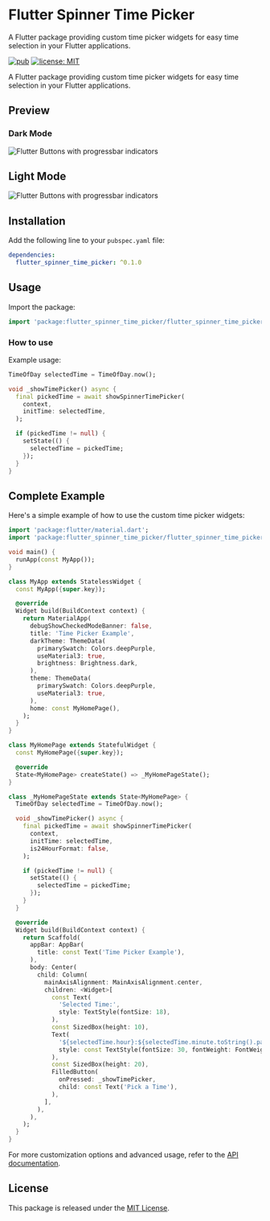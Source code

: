 
# Flutter Spinner Time Picker

A Flutter package providing custom time picker widgets for easy time selection in your Flutter applications.

[![pub](https://img.shields.io/pub/v/flutter_spinner_time_picker.svg)](https://pub.dev/packages/flutter_spinner_time_picker)
[![license: MIT](https://img.shields.io/badge/license-MIT-yellow.svg)](https://opensource.org/licenses/MIT)

A Flutter package providing custom time picker widgets for easy time selection in your Flutter applications.

## Preview

### Dark Mode

![Flutter Buttons with progressbar indicators](https://github.com/hosseinvejdani/flutter_spinner_time_picker/blob/master/assets/show-dark.gif)

## Light Mode

![Flutter Buttons with progressbar indicators](https://github.com/hosseinvejdani/flutter_spinner_time_picker/blob/master/assets/show-light.gif)


## Installation

Add the following line to your `pubspec.yaml` file:

```yaml
dependencies:
  flutter_spinner_time_picker: ^0.1.0
```

## Usage

Import the package:

```dart
import 'package:flutter_spinner_time_picker/flutter_spinner_time_picker.dart';
```

### How to use

Example usage:

```dart
TimeOfDay selectedTime = TimeOfDay.now();

void _showTimePicker() async {
  final pickedTime = await showSpinnerTimePicker(
    context,
    initTime: selectedTime,
  );

  if (pickedTime != null) {
    setState(() {
      selectedTime = pickedTime;
    });
  }
}
```


## Complete Example

Here's a simple example of how to use the custom time picker widgets:

```dart
import 'package:flutter/material.dart';
import 'package:flutter_spinner_time_picker/flutter_spinner_time_picker.dart';

void main() {
  runApp(const MyApp());
}

class MyApp extends StatelessWidget {
  const MyApp({super.key});

  @override
  Widget build(BuildContext context) {
    return MaterialApp(
      debugShowCheckedModeBanner: false,
      title: 'Time Picker Example',
      darkTheme: ThemeData(
        primarySwatch: Colors.deepPurple,
        useMaterial3: true,
        brightness: Brightness.dark,
      ),
      theme: ThemeData(
        primarySwatch: Colors.deepPurple,
        useMaterial3: true,
      ),
      home: const MyHomePage(),
    );
  }
}

class MyHomePage extends StatefulWidget {
  const MyHomePage({super.key});

  @override
  State<MyHomePage> createState() => _MyHomePageState();
}

class _MyHomePageState extends State<MyHomePage> {
  TimeOfDay selectedTime = TimeOfDay.now();

  void _showTimePicker() async {
    final pickedTime = await showSpinnerTimePicker(
      context,
      initTime: selectedTime,
      is24HourFormat: false,
    );

    if (pickedTime != null) {
      setState(() {
        selectedTime = pickedTime;
      });
    }
  }

  @override
  Widget build(BuildContext context) {
    return Scaffold(
      appBar: AppBar(
        title: const Text('Time Picker Example'),
      ),
      body: Center(
        child: Column(
          mainAxisAlignment: MainAxisAlignment.center,
          children: <Widget>[
            const Text(
              'Selected Time:',
              style: TextStyle(fontSize: 18),
            ),
            const SizedBox(height: 10),
            Text(
              '${selectedTime.hour}:${selectedTime.minute.toString().padLeft(2, '0')}',
              style: const TextStyle(fontSize: 30, fontWeight: FontWeight.bold),
            ),
            const SizedBox(height: 20),
            FilledButton(
              onPressed: _showTimePicker,
              child: const Text('Pick a Time'),
            ),
          ],
        ),
      ),
    );
  }
}
```

For more customization options and advanced usage, refer to the [API documentation](#).

## License

This package is released under the [MIT License](LICENSE).
